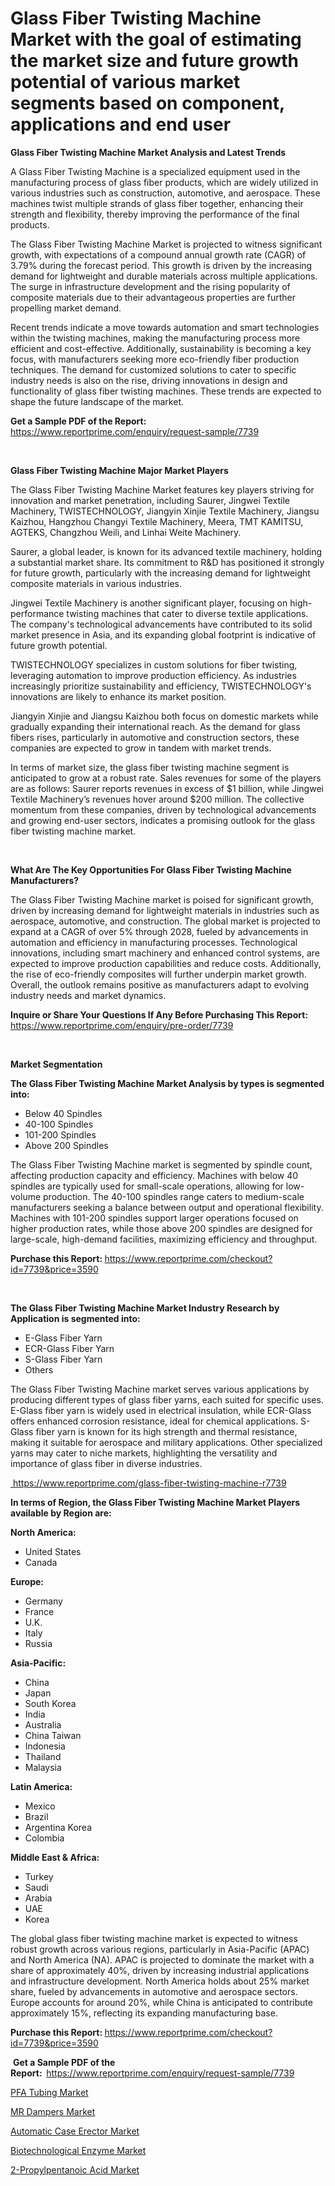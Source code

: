 <p><h1>Glass Fiber Twisting Machine Market with the goal of estimating the market size and future growth potential of various market segments based on component, applications and end user</h1></p><p><strong>Glass Fiber Twisting Machine Market Analysis and Latest Trends</strong></p>
<p><p>A Glass Fiber Twisting Machine is a specialized equipment used in the manufacturing process of glass fiber products, which are widely utilized in various industries such as construction, automotive, and aerospace. These machines twist multiple strands of glass fiber together, enhancing their strength and flexibility, thereby improving the performance of the final products.</p><p>The Glass Fiber Twisting Machine Market is projected to witness significant growth, with expectations of a compound annual growth rate (CAGR) of 3.79% during the forecast period. This growth is driven by the increasing demand for lightweight and durable materials across multiple applications. The surge in infrastructure development and the rising popularity of composite materials due to their advantageous properties are further propelling market demand.</p><p>Recent trends indicate a move towards automation and smart technologies within the twisting machines, making the manufacturing process more efficient and cost-effective. Additionally, sustainability is becoming a key focus, with manufacturers seeking more eco-friendly fiber production techniques. The demand for customized solutions to cater to specific industry needs is also on the rise, driving innovations in design and functionality of glass fiber twisting machines. These trends are expected to shape the future landscape of the market.</p></p>
<p><strong>Get a Sample PDF of the Report:&nbsp;</strong> <a href="https://www.reportprime.com/enquiry/request-sample/7739?utm_campaign=1412&utm_medium=2&utm_source=Github&utm_content=ia&utm_term=18102024&utm_id=glass-fiber-twisting-machine">https://www.reportprime.com/enquiry/request-sample/7739</a></p>
<p>&nbsp;</p>
<p><strong>Glass Fiber Twisting Machine Major Market Players</strong></p>
<p><p>The Glass Fiber Twisting Machine Market features key players striving for innovation and market penetration, including Saurer, Jingwei Textile Machinery, TWISTECHNOLOGY, Jiangyin Xinjie Textile Machinery, Jiangsu Kaizhou, Hangzhou Changyi Textile Machinery, Meera, TMT KAMITSU, AGTEKS, Changzhou Weili, and Linhai Weite Machinery. </p><p>Saurer, a global leader, is known for its advanced textile machinery, holding a substantial market share. Its commitment to R&D has positioned it strongly for future growth, particularly with the increasing demand for lightweight composite materials in various industries.</p><p>Jingwei Textile Machinery is another significant player, focusing on high-performance twisting machines that cater to diverse textile applications. The company's technological advancements have contributed to its solid market presence in Asia, and its expanding global footprint is indicative of future growth potential.</p><p>TWISTECHNOLOGY specializes in custom solutions for fiber twisting, leveraging automation to improve production efficiency. As industries increasingly prioritize sustainability and efficiency, TWISTECHNOLOGY's innovations are likely to enhance its market position.</p><p>Jiangyin Xinjie and Jiangsu Kaizhou both focus on domestic markets while gradually expanding their international reach. As the demand for glass fibers rises, particularly in automotive and construction sectors, these companies are expected to grow in tandem with market trends.</p><p>In terms of market size, the glass fiber twisting machine segment is anticipated to grow at a robust rate. Sales revenues for some of the players are as follows: Saurer reports revenues in excess of $1 billion, while Jingwei Textile Machinery’s revenues hover around $200 million. The collective momentum from these companies, driven by technological advancements and growing end-user sectors, indicates a promising outlook for the glass fiber twisting machine market.</p></p>
<p>&nbsp;</p>
<p><strong>What Are The Key Opportunities For Glass Fiber Twisting Machine Manufacturers?</strong></p>
<p><p>The Glass Fiber Twisting Machine market is poised for significant growth, driven by increasing demand for lightweight materials in industries such as aerospace, automotive, and construction. The global market is projected to expand at a CAGR of over 5% through 2028, fueled by advancements in automation and efficiency in manufacturing processes. Technological innovations, including smart machinery and enhanced control systems, are expected to improve production capabilities and reduce costs. Additionally, the rise of eco-friendly composites will further underpin market growth. Overall, the outlook remains positive as manufacturers adapt to evolving industry needs and market dynamics.</p></p>
<p><strong>Inquire or Share Your Questions If Any Before Purchasing This Report:</strong> <a href="https://www.reportprime.com/enquiry/pre-order/7739?utm_campaign=1412&utm_medium=2&utm_source=Github&utm_content=ia&utm_term=18102024&utm_id=glass-fiber-twisting-machine">https://www.reportprime.com/enquiry/pre-order/7739</a></p>
<p>&nbsp;</p>
<p><strong>Market Segmentation</strong></p>
<p><strong>The Glass Fiber Twisting Machine Market Analysis by types is segmented into:</strong></p>
<p><ul><li>Below 40 Spindles</li><li>40-100 Spindles</li><li>101-200 Spindles</li><li>Above 200 Spindles</li></ul></p>
<p><p>The Glass Fiber Twisting Machine market is segmented by spindle count, affecting production capacity and efficiency. Machines with below 40 spindles are typically used for small-scale operations, allowing for low-volume production. The 40-100 spindles range caters to medium-scale manufacturers seeking a balance between output and operational flexibility. Machines with 101-200 spindles support larger operations focused on higher production rates, while those above 200 spindles are designed for large-scale, high-demand facilities, maximizing efficiency and throughput.</p></p>
<p><strong>Purchase this Report:&nbsp;</strong><a href="https://www.reportprime.com/checkout?id=7739&price=3590&utm_campaign=1412&utm_medium=2&utm_source=Github&utm_content=ia&utm_term=18102024&utm_id=glass-fiber-twisting-machine">https://www.reportprime.com/checkout?id=7739&price=3590</a></p>
<p>&nbsp;</p>
<p><strong>The Glass Fiber Twisting Machine Market Industry Research by Application is segmented into:</strong></p>
<p><ul><li>E-Glass Fiber Yarn</li><li>ECR-Glass Fiber Yarn</li><li>S-Glass Fiber Yarn</li><li>Others</li></ul></p>
<p><p>The Glass Fiber Twisting Machine market serves various applications by producing different types of glass fiber yarns, each suited for specific uses. E-Glass fiber yarn is widely used in electrical insulation, while ECR-Glass offers enhanced corrosion resistance, ideal for chemical applications. S-Glass fiber yarn is known for its high strength and thermal resistance, making it suitable for aerospace and military applications. Other specialized yarns may cater to niche markets, highlighting the versatility and importance of glass fiber in diverse industries.</p></p>
<p><a href="https://www.reportprime.com/glass-fiber-twisting-machine-r7739?utm_campaign=1412&utm_medium=2&utm_source=Github&utm_content=ia&utm_term=18102024&utm_id=glass-fiber-twisting-machine">&nbsp;https://www.reportprime.com/glass-fiber-twisting-machine-r7739</a></p>
<p><strong>In terms of Region, the Glass Fiber Twisting Machine Market Players available by Region are:</strong></p>
<p>
    <p> <strong> North America: </strong>
        <ul>
            <li>United States</li>
            <li>Canada</li>
        </ul>
        </p> 
    <p> <strong> Europe: </strong>
        <ul>
            <li>Germany</li>
            <li>France</li>
            <li>U.K.</li>
            <li>Italy</li>
            <li>Russia</li>
        </ul>
        </p> 
    <p> <strong> Asia-Pacific: </strong>
        <ul>
            <li>China</li>
            <li>Japan</li>
            <li>South Korea</li>
            <li>India</li>
            <li>Australia</li>
            <li>China Taiwan</li>
            <li>Indonesia</li>
            <li>Thailand</li>
            <li>Malaysia</li>
        </ul>
        </p> 
    <p> <strong> Latin America: </strong>
        <ul>
            <li>Mexico</li>
            <li>Brazil</li>
            <li>Argentina Korea</li>
            <li>Colombia</li>
        </ul>
        </p> 
    <p> <strong> Middle East & Africa: </strong>
        <ul>
            <li>Turkey</li>
            <li>Saudi</li>
            <li>Arabia</li>
            <li>UAE</li>
            <li>Korea</li>
        </ul>
    </p>
    </p>
<p><p>The global glass fiber twisting machine market is expected to witness robust growth across various regions, particularly in Asia-Pacific (APAC) and North America (NA). APAC is projected to dominate the market with a share of approximately 40%, driven by increasing industrial applications and infrastructure development. North America holds about 25% market share, fueled by advancements in automotive and aerospace sectors. Europe accounts for around 20%, while China is anticipated to contribute approximately 15%, reflecting its expanding manufacturing base. </p></p>
<p><strong>Purchase this Report: </strong><a href="https://www.reportprime.com/checkout?id=7739&price=3590&utm_campaign=1412&utm_medium=2&utm_source=Github&utm_content=ia&utm_term=18102024&utm_id=glass-fiber-twisting-machine">https://www.reportprime.com/checkout?id=7739&price=3590</a></p>
<p>&nbsp;<strong>Get a Sample PDF of the Report:&nbsp;&nbsp;</strong><a href="https://www.reportprime.com/enquiry/request-sample/7739?utm_campaign=1412&utm_medium=2&utm_source=Github&utm_content=ia&utm_term=18102024&utm_id=glass-fiber-twisting-machine">https://www.reportprime.com/enquiry/request-sample/7739</a></p>
<p><strong></strong></p>
<p><p><a href="https://github.com/cloo8byworst/Market-Research-Report-List-1/blob/main/pfa-tubing-market.md?utm_campaign=1412&utm_medium=2&utm_source=Github&utm_content=ia&utm_term=18102024&utm_id=glass-fiber-twisting-machine">PFA Tubing Market</a></p><p><a href="https://github.com/shantaev7par/Market-Research-Report-List-1/blob/main/mr-dampers-market.md?utm_campaign=1412&utm_medium=2&utm_source=Github&utm_content=ia&utm_term=18102024&utm_id=glass-fiber-twisting-machine">MR Dampers Market</a></p><p><a href="https://issuu.com/reportprime-2/docs/automatic-case-erector-market-size-_73ed6136f3d7f7?utm_campaign=1412&utm_medium=2&utm_source=Github&utm_content=ia&utm_term=18102024&utm_id=glass-fiber-twisting-machine">Automatic Case Erector Market</a></p><p><a href="https://www.linkedin.com/pulse/biotechnological-enzyme-market-segmentation-geographical-dlkhc?utm_campaign=1412&utm_medium=2&utm_source=Github&utm_content=ia&utm_term=18102024&utm_id=glass-fiber-twisting-machine">Biotechnological Enzyme Market</a></p><p><a href="https://www.linkedin.com/pulse/2-propylpentanoic-acid-market-trends-growth-outlook-erumc?utm_campaign=1412&utm_medium=2&utm_source=Github&utm_content=ia&utm_term=18102024&utm_id=glass-fiber-twisting-machine">2-Propylpentanoic Acid Market</a></p></p>